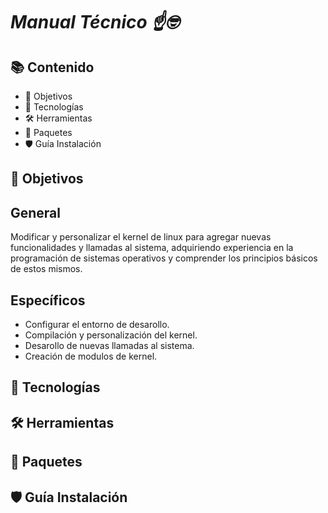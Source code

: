 # _Manual Técnico ☝️🤓_

## 📚 Contenido

- 🎯 Objetivos
- 📍 Tecnologías
- 🛠️ Herramientas
- 💼 Paquetes
- 🛡️ Guía Instalación

## 🎯 Objetivos

## General

Modificar y personalizar el kernel de linux para agregar nuevas funcionalidades y llamadas al sistema, adquiriendo experiencia en la programación de sistemas operativos y comprender los principios básicos de estos mismos.

## Específicos

- Configurar el entorno de desarollo.
- Compilación y personalización del kernel.
- Desarollo de nuevas llamadas al sistema.
- Creación de modulos de kernel.

## 📍 Tecnologías

## 🛠️ Herramientas

## 💼 Paquetes

## 🛡️ Guía Instalación
